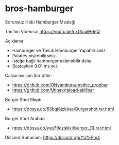 # bros-hamburger
Sorunsuz Hobi Hamburger Mesleği

Tanıtım Videosu: https://youtu.be/cxtXuolH6eQ

Açıklama:
- Hamburger ve Tavuk Hamburger Yapabilrisiniz.
- Patates pişirebilirsiniz.
- İsteğe bağlı hamburger eklenebilir daha
- Boştayken 0.01 ms yer.

Çalışması İçin Scriptler:
- https://github.com/ONyambura/mythic_progbar
- https://github.com/Utinax/reload-skillbar

Burger Shot Mapi:
- https://dosya.co/68bqi8jzkbsa/Burgershot.rar.html

Burger Shot Arabası:
- https://dosya.co/yvp79ezsklxj/burger_(1).rar.html

Discord Sunucum:  https://discord.gg/YUf3Pm4

